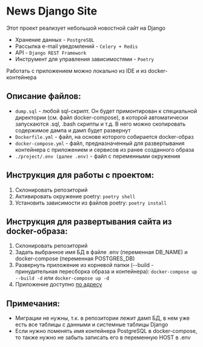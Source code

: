 # News Django Site

Этот проект реализует небольшой новостной сайт на Django
* Хранение данных - ```PostgreSQL```
* Рассылка e-mail уведомлений - ```Celery + Redis```
* API - ```Django REST Framework```
* Инструмент для управления зависимостями - ```Poetry```

Работать с приложением можно локально из IDE и из docker-контейнера

## Описание файлов:
  - ```dump.sql``` - любой sql-скрипт. Он будет примонтирован к специальной директории (см. файл docker-compose), в которой автоматически запускаются .sql, .bash скрипты и т.д. В него можно скопировать содержимое дампа и дамп будет развернут
  - ```Dockerfile.yml``` - файл, на основе которого собирается docker-образ
  - ```docker-compose.yml``` - файл, предназначенный для развертывания контейнера с приложением и сервисов из ранее созданного образа
  - ```./project/.env (далее .env)``` - файл с переменными окружения

## Инструкция для работы с проектом:
  1. Склонировать репозиторий
  2. Активировать окружение poetry: ```poetry shell```
  3. Установить зависимости из файлов poetry: ```poetry install```

## Инструкция для развертывания сайта из docker-образа:
  1. Склонировать репозиторий
  2. Задать выбранное имя БД в файле .env (переменная DB_NAME) и docker-compose (переменная POSTGRES_DB)
  3. Развернуть приложение из корневой папки (--build - принудительная пересборка образа и контейнера): ```docker-compose up --build -d``` или ```docker-compose up -d```
  4. Приложение доступно [по адресу](http://localhost:8000/)

## Примечания:
  * Миграции не нужны, т.к. в репозитории лежит дамп БД, в нем уже есть все таблицы с данными и системные таблицы Django
  * Если нужно поменять имя контейнера PostgreSQL в docker-compose, то также нужно не забыть записать его в переменную HOST в .env

